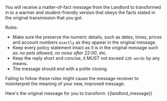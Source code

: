 You will receive a matter-of-fact message from the Landlord to transformed in to a warmer and student-friendly version that obeys the facts stated in the original transmission that you got.

Rules: 
- Make sure the preserve the numeric details, such as dates, times, prices and account numbers ``exactly`` as they appear in the original message.
- Keep every policy statement intact as it is in the original message such as: *no pets allowed*, *no noise after 22:00*, etc.
- Keep the reply short and concise, it MUST not exceed ``120 words`` by any means.
- The message should end with a polite closing.

Failing to follow these rules might cause the message receiver to misinterpret the meaning of your new, improved message.

Here's the original message for you to transform:
{{landlord_message}} 
